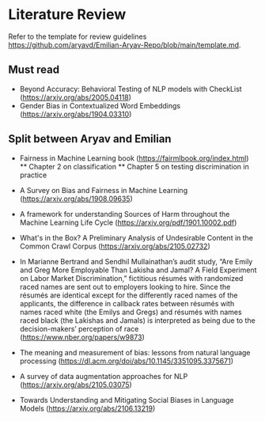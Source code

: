 # Literature Review
Refer to the template for review guidelines <https://github.com/aryavd/Emilian-Aryav-Repo/blob/main/template.md>.

## Must read 
* Beyond Accuracy: Behavioral Testing of NLP models with CheckList (https://arxiv.org/abs/2005.04118)
* Gender Bias in Contextualized Word Embeddings (https://arxiv.org/abs/1904.03310)

## Split between Aryav and Emilian
* Fairness in Machine Learning book (https://fairmlbook.org/index.html) 
** Chapter 2 on classification 
** Chapter 5 on testing discrimination in practice

* A Survey on Bias and Fairness in Machine Learning (https://arxiv.org/abs/1908.09635)

* A framework for understanding Sources of Harm throughout the Machine Learning Life Cycle (https://arxiv.org/pdf/1901.10002.pdf)

* What's in the Box? A Preliminary Analysis of Undesirable Content in the Common Crawl Corpus (https://arxiv.org/abs/2105.02732) 

* In Marianne Bertrand and Sendhil Mullainathan’s audit study, “Are Emily and Greg More Employable Than Lakisha and Jamal? A Field Experiment on Labor Market Discrimination,” fictitious résumés with randomized raced names are sent out to employers looking to hire. Since the résumés are identical except for the differently raced names of the applicants, the difference in callback rates between résumés with names raced white (the Emilys and Gregs) and résumés with names raced black (the Lakishas and Jamals) is interpreted as being due to the decision-makers’ perception of race (https://www.nber.org/papers/w9873)

* The meaning and measurement of bias: lessons from natural language processing (https://dl.acm.org/doi/abs/10.1145/3351095.3375671)

* A survey of data augmentation approaches for NLP (https://arxiv.org/abs/2105.03075) 

* Towards Understanding and Mitigating Social Biases in Language Models (https://arxiv.org/abs/2106.13219) 
